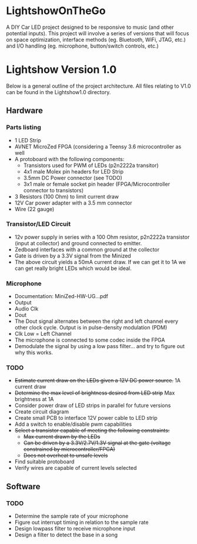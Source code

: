 # LightshowOnTheGo
A DIY Car LED project designed to be responsive to music (and other potential inputs). This project will involve a series of versions that will focus on space optimization, interface methods (eg. Bluetooth, WiFi, JTAG, etc.) and I/O handling (eg. microphone, button/switch controls, etc.)

# Lightshow Version 1.0

Below is a general outline of the project architecture. All files relating to V1.0 can be found in the Lightshow1.0 directory.

## Hardware

### Parts listing
* 1 LED Strip
* AVNET MicroZed FPGA (considering a Teensy 3.6 microcontroller as well
* A protoboard with the following components:
  * Transistors used for PWM of LEDs (p2n2222a transitor)
  * 4x1 male Molex pin headers for LED Strip
  * 3.5mm DC Power connector (see TODO)
  * 3x1 male or female socket pin header (FPGA/Microcontroller connector to transistors)
* 3 Resistors (100 Ohm) to limit current draw
* 12V Car power adapter with a 3.5 mm connector
* Wire (22 gauge)

### Transistor/LED Circuit
* 12v power supply in series with a 100 Ohm resistor, p2n2222a transistor (input at collector) and ground connected to emitter.
* Zedboard interfaces with a common ground at the collector
* Gate is driven by a 3.3V signal from the Minized
* The above circuit yields a 50mA current draw. If we can get it to 1A we can get really bright LEDs which would be ideal.

### Microphone

* Documentation: MiniZed-HW-UG...pdf
* Output
 * Audio Clk
 * Dout
* The Dout signal alternates between the right and left channel every other clock cycle. Output is in pulse-density modulation (PDM)
 * Clk Low = Left Channel
* The microphone is connected to some codec inside the FPGA
* Demodulate the signal by using a low pass filter... and try to figure out why this works.


### TODO
* ~~Estimate current draw on the LEDs given a 12V DC power source.~~ 1A current draw
* ~~Determine the max level of brightness desired from LED strip~~ Max brightness at 1A
* Consider power draw of LED strips in parallel for future versions
* Create circuit diagram
* Create small PCB to interface 12V power cable to LED strip
 * Add a switch to enable/disable pwm capabilities
* ~~Select a transistor capable of meeting the following constraints:~~
  * ~~Max current drawn by the LEDs~~
  * ~~Can be driven by a 3.3V/2.7V/1.3V signal at the gate (voltage constrained by microcontroller/FPGA)~~
  * ~~Does not overheat to unsafe levels~~
* Find suitable protoboard
* Verify wires are capable of current levels selected


## Software 

### TODO
* Determine the sample rate of your microphone
 * Figure out interrupt timing in relation to the sample rate
* Design lowpass filter to receive microphone input
* Design a filter to detect the base in a song
